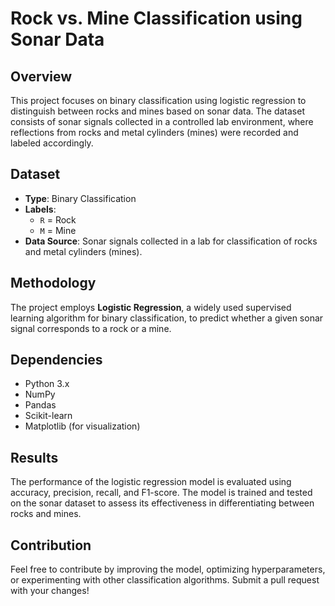# Rock vs. Mine Classification using Sonar Data

## Overview
This project focuses on binary classification using logistic regression to distinguish between rocks and mines based on sonar data. The dataset consists of sonar signals collected in a controlled lab environment, where reflections from rocks and metal cylinders (mines) were recorded and labeled accordingly.

## Dataset
- **Type**: Binary Classification
- **Labels**:
  - `R` = Rock
  - `M` = Mine
- **Data Source**: Sonar signals collected in a lab for classification of rocks and metal cylinders (mines).

## Methodology
The project employs **Logistic Regression**, a widely used supervised learning algorithm for binary classification, to predict whether a given sonar signal corresponds to a rock or a mine.


## Dependencies
- Python 3.x
- NumPy
- Pandas
- Scikit-learn
- Matplotlib (for visualization)

## Results
The performance of the logistic regression model is evaluated using accuracy, precision, recall, and F1-score. The model is trained and tested on the sonar dataset to assess its effectiveness in differentiating between rocks and mines.

## Contribution
Feel free to contribute by improving the model, optimizing hyperparameters, or experimenting with other classification algorithms. Submit a pull request with your changes!

